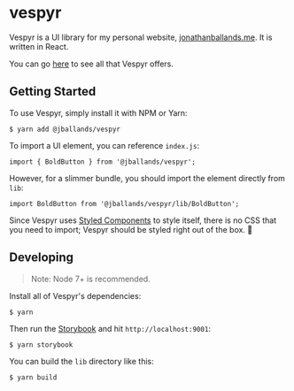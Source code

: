 # vespyr

Vespyr is a UI library for my personal website,  [jonathanballands.me](github.com/jballands/jonthanballands.me). 
It is written in React.

You can go [here](https://jballands.github.io/vespyr) to see all that Vespyr offers.

## Getting Started

To use Vespyr, simply install it with NPM or Yarn:

```
$ yarn add @jballands/vespyr
```

To import a UI element, you can reference `index.js`:

```
import { BoldButton } from '@jballands/vespyr';
```

However, for a slimmer bundle, you should import the element 
directly from `lib`:

```
import BoldButton from '@jballands/vespyr/lib/BoldButton';
```

Since Vespyr uses [Styled Components](https://github.com/styled-components/styled-components)
to style itself, there is no CSS that you need to import; Vespyr
should be styled right out of the box. :nail_care:

## Developing

> Note: Node 7+ is recommended.

Install all of Vespyr's dependencies:

```
$ yarn
```

Then run the [Storybook](https://github.com/storybooks/storybook)
and hit `http://localhost:9001`:

```
$ yarn storybook
```

You can build the `lib` directory like this:

```
$ yarn build
```